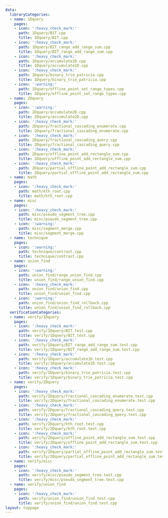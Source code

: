 ```yaml
---
data:
  libraryCategories:
  - name: 1Dquery
    pages:
    - icon: ':heavy_check_mark:'
      path: 1Dquery/BIT.cpp
      title: 1Dquery/BIT.cpp
    - icon: ':heavy_check_mark:'
      path: 1Dquery/BIT_range_add_range_sum.cpp
      title: 1Dquery/BIT_range_add_range_sum.cpp
    - icon: ':heavy_check_mark:'
      path: 1Dquery/accumulate1D.cpp
      title: 1Dquery/accumulate1D.cpp
    - icon: ':heavy_check_mark:'
      path: 1Dquery/binary_trie_patricia.cpp
      title: 1Dquery/binary_trie_patricia.cpp
    - icon: ':warning:'
      path: 1Dquery/offline_point_set_range_types.cpp
      title: 1Dquery/offline_point_set_range_types.cpp
  - name: 2Dquery
    pages:
    - icon: ':warning:'
      path: 2Dquery/accumulate2D.cpp
      title: 2Dquery/accumulate2D.cpp
    - icon: ':heavy_check_mark:'
      path: 2Dquery/fractional_cascading_enumerate.cpp
      title: 2Dquery/fractional_cascading_enumerate.cpp
    - icon: ':heavy_check_mark:'
      path: 2Dquery/fractional_cascading_query.cpp
      title: 2Dquery/fractional_cascading_query.cpp
    - icon: ':heavy_check_mark:'
      path: 2Dquery/offline_point_add_rectangle_sum.cpp
      title: 2Dquery/offline_point_add_rectangle_sum.cpp
    - icon: ':heavy_check_mark:'
      path: 2Dquery/partial_offline_point_add_rectangle_sum.cpp
      title: 2Dquery/partial_offline_point_add_rectangle_sum.cpp
  - name: math
    pages:
    - icon: ':heavy_check_mark:'
      path: math/kth_root.cpp
      title: math/kth_root.cpp
  - name: misc
    pages:
    - icon: ':heavy_check_mark:'
      path: misc/pseudo_segment_tree.cpp
      title: misc/pseudo_segment_tree.cpp
    - icon: ':warning:'
      path: misc/segment_merge.cpp
      title: misc/segment_merge.cpp
  - name: technique
    pages:
    - icon: ':warning:'
      path: technique/contrast.cpp
      title: technique/contrast.cpp
  - name: union_find
    pages:
    - icon: ':warning:'
      path: union_find/range_union_find.cpp
      title: union_find/range_union_find.cpp
    - icon: ':heavy_check_mark:'
      path: union_find/union_find.cpp
      title: union_find/union_find.cpp
    - icon: ':warning:'
      path: union_find/union_find_rollback.cpp
      title: union_find/union_find_rollback.cpp
  verificationCategories:
  - name: verify/1Dquery
    pages:
    - icon: ':heavy_check_mark:'
      path: verify/1Dquery/BIT.test.cpp
      title: verify/1Dquery/BIT.test.cpp
    - icon: ':heavy_check_mark:'
      path: verify/1Dquery/BIT_range_add_range_sum.test.cpp
      title: verify/1Dquery/BIT_range_add_range_sum.test.cpp
    - icon: ':heavy_check_mark:'
      path: verify/1Dquery/accumulate1D.test.cpp
      title: verify/1Dquery/accumulate1D.test.cpp
    - icon: ':heavy_check_mark:'
      path: verify/1Dquery/binary_trie_patricia.test.cpp
      title: verify/1Dquery/binary_trie_patricia.test.cpp
  - name: verify/2Dquery
    pages:
    - icon: ':heavy_check_mark:'
      path: verify/2Dquery/fractional_cascading_enumerate.test.cpp
      title: verify/2Dquery/fractional_cascading_enumerate.test.cpp
    - icon: ':heavy_check_mark:'
      path: verify/2Dquery/fractional_cascading_query.test.cpp
      title: verify/2Dquery/fractional_cascading_query.test.cpp
    - icon: ':heavy_check_mark:'
      path: verify/2Dquery/kth_root.test.cpp
      title: verify/2Dquery/kth_root.test.cpp
    - icon: ':heavy_check_mark:'
      path: verify/2Dquery/offline_point_add_rectangle_sum.test.cpp
      title: verify/2Dquery/offline_point_add_rectangle_sum.test.cpp
    - icon: ':heavy_check_mark:'
      path: verify/2Dquery/partial_offline_point_add_rectangle_sum.test.cpp
      title: verify/2Dquery/partial_offline_point_add_rectangle_sum.test.cpp
  - name: verify/misc
    pages:
    - icon: ':heavy_check_mark:'
      path: verify/misc/pseudo_segment_tree.test.cpp
      title: verify/misc/pseudo_segment_tree.test.cpp
  - name: verify/union_find
    pages:
    - icon: ':heavy_check_mark:'
      path: verify/union_find/union_find.test.cpp
      title: verify/union_find/union_find.test.cpp
layout: toppage
---
```

